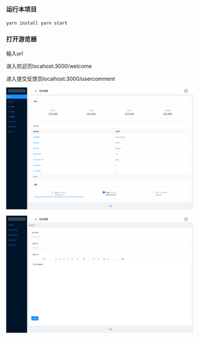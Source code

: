 

### 运行本项目
`
yarn install
yarn start
`
### 打开游览器

输入url

进入欢迎页locahost:3000/welcome

进入提交反馈页localhost:3000/usercomment

![image](screenshot/welcome.png)

![image](screenshot/usercomment.png)